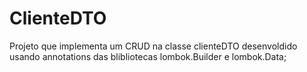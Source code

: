 # ClienteDTO

Projeto que implementa um CRUD na classe clienteDTO desenvoldido usando annotations das blibliotecas lombok.Builder e lombok.Data;
